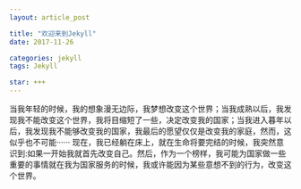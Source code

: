 ```yaml
---
layout: article_post

title: "欢迎来到Jekyll"
date: 2017-11-26

categories: jekyll
tags: Jekyll

star: +++
---
```


当我年轻的时候，我的想象漫无边际，我梦想改变这个世界；当我成熟以后，我发现我不能改变这个世界，我将目缩短了一些，决定改变我的国家；当我进入暮年以后，我发现我不能够改变我的国家，我最后的愿望仅仅是改变我的家庭，然而，这似乎也不可能······ 现在，我已经躺在床上，就在生命将要完结的时候，我突然意识到:如果一开始我就首先改变自己。然后，作为一个榜样，我可能为国家做一些重要的事情就在我为国家服务的时候，我或许能因为某些意想不到的行为，改变这个世界。
